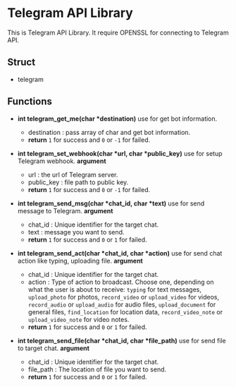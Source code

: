 # Telegram API Library
This is Telegram API Library. It require OPENSSL for connecting to Telegram API.
## Struct
* telegram
## Functions
* **int telegram_get_me(char \*destination)**
    use for get bot information.
    * destination : pass array of char and get bot information.
    * **return** `1` for success and `0` or `-1` for failed.
    
* **int telegram_set_webhook(char \*url, char \*public_key)**
    use for setup Telegram webhook.
    **argument**
    * url : the url of Telegram server.
    * public_key : file path to public key.
    * **return** `1` for success and `0` or `-1` for failed.

* **int telegram_send_msg(char \*chat_id, char \*text)**
    use for send message to Telegram.
    **argument**
    * chat_id : Unique identifier for the target chat.
    * text : message you want to send.
    * **return** `1` for success and `0` or `1` for failed.

* **int telegram_send_act(char \*chat_id, char \*action)**
    use for send chat action like typing, uploading file.
    **argument**
    * chat_id : Unique identifier for the target chat.
    * action : Type of action to broadcast. Choose one, depending on what the user is about to receive: `typing` for text messages, `upload_photo` for photos, `record_video` or `upload_video` for videos, `record_audio` or `upload_audio` for audio files, `upload_document` for general files, `find_location` for location data, `record_video_note` or `upload_video_note` for video notes.
    * **return** `1` for success and `0` or `1` for failed.

* **int telegram_send_file(char \*chat_id, char \*file_path)**
    use for send file to target chat.
    **argument**
    * chat_id : Unique identifier for the target chat.
    * file_path : The location of file you want to send.
    * **return** `1` for success and `0` or `1` for failed.